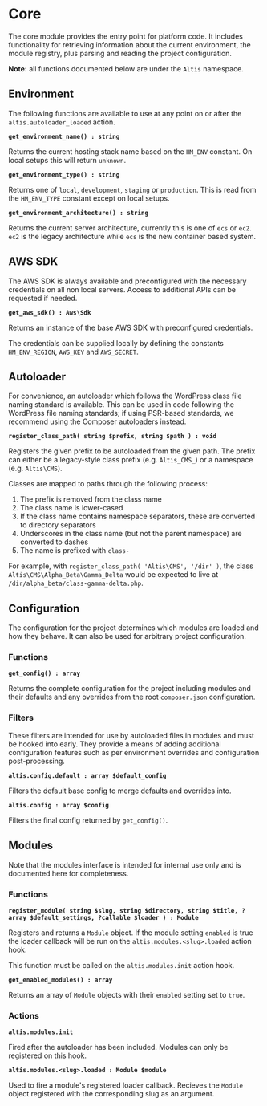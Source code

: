 # Core

The core module provides the entry point for platform code. It includes functionality for retrieving information about the current environment, the module registry, plus parsing and reading the project configuration.

**Note:** all functions documented below are under the `Altis` namespace.

## Environment

The following functions are available to use at any point on or after the `altis.autoloader_loaded` action.

**`get_environment_name() : string`**

Returns the current hosting stack name based on the `HM_ENV` constant. On local setups this will return `unknown`.

**`get_environment_type() : string`**

Returns one of `local`, `development`, `staging` or `production`. This is read from the `HM_ENV_TYPE` constant except on local setups.

**`get_environment_architecture() : string`**

Returns the current server architecture, currently this is one of `ecs` or `ec2`. `ec2` is the legacy architecture while `ecs` is the new container based system.

## AWS SDK

The AWS SDK is always available and preconfigured with the necessary credentials on all non local servers. Access to additional APIs can be requested if needed.

**`get_aws_sdk() : Aws\Sdk`**

Returns an instance of the base AWS SDK with preconfigured credentials.

The credentials can be supplied locally by defining the constants `HM_ENV_REGION`, `AWS_KEY` and `AWS_SECRET`.

## Autoloader

For convenience, an autoloader which follows the WordPress class file naming standard is available. This can be used in code following the WordPress file naming standards; if using PSR-based standards, we recommend using the Composer autoloaders instead.

**`register_class_path( string $prefix, string $path ) : void`**

Registers the given prefix to be autoloaded from the given path. The prefix can either be a legacy-style class prefix (e.g. `Altis_CMS_`) or a namespace (e.g. `Altis\CMS`).

Classes are mapped to paths through the following process:

1. The prefix is removed from the class name
2. The class name is lower-cased
3. If the class name contains namespace separators, these are converted to directory separators
4. Underscores in the class name (but not the parent namespace) are converted to dashes
5. The name is prefixed with `class-`

For example, with `register_class_path( 'Altis\CMS', '/dir' )`, the class `Altis\CMS\Alpha_Beta\Gamma_Delta` would be expected to live at `/dir/alpha_beta/class-gamma-delta.php`.


## Configuration

The configuration for the project determines which modules are loaded and how they behave. It can also be used for arbitrary project configuration.

### Functions

**`get_config() : array`**

Returns the complete configuration for the project including modules and their defaults and any overrides from the root `composer.json` configuration.

### Filters

These filters are intended for use by autoloaded files in modules and must be hooked into early. They provide a means of adding additional configuration features such as per environment overrides and configuration post-processing.

**`altis.config.default : array $default_config`**

Filters the default base config to merge defaults and overrides into.

**`altis.config : array $config`**

Filters the final config returned by `get_config()`.

## Modules

Note that the modules interface is intended for internal use only and is documented here for completeness.

### Functions

**`register_module( string $slug, string $directory, string $title, ?array $default_settings, ?callable $loader ) : Module`**

Registers and returns a `Module` object. If the module setting `enabled` is true the loader callback will be run on the `altis.modules.<slug>.loaded` action hook.

This function must be called on the `altis.modules.init` action hook.

**`get_enabled_modules() : array`**

Returns an array of `Module` objects with their `enabled` setting set to `true`.

### Actions

**`altis.modules.init`**

Fired after the autoloader has been included. Modules can only be registered on this hook.

**`altis.modules.<slug>.loaded : Module $module`**

Used to fire a module's registered loader callback. Recieves the `Module` object registered with the corresponding slug as an argument.
